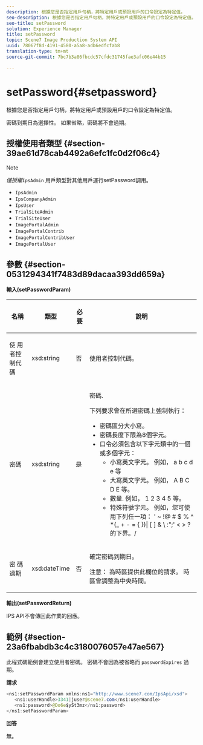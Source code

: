 ```yaml
---
description: 根據您是否指定用戶句柄，將特定用戶或預設用戶的口令設定為特定值。
seo-description: 根據您是否指定用戶句柄，將特定用戶或預設用戶的口令設定為特定值。
seo-title: setPassword
solution: Experience Manager
title: setPassword
topic: Scene7 Image Production System API
uuid: 78067f8d-4191-4580-a5a8-adb6edfcfab8
translation-type: tm+mt
source-git-commit: 7bc7b3a86fbcdc57cfdc31745fae3afc06e44b15

---
```



# setPassword{#setpassword}

根據您是否指定用戶句柄，將特定用戶或預設用戶的口令設定為特定值。

密碼到期日為選擇性。 如果省略，密碼將不會過期。

## 授權使用者類型 {#section-39ae61d78cab4492a6efc1fc0d2f06c4}

>[!NOTE]
>
>*僅授權*`IpsAdmin` 用戶類型對其他用戶運行setPassword調用。

* `IpsAdmin`
* `IpsCompanyAdmin`
* `IpsUser`
* `TrialSiteAdmin`
* `TrialSiteUser`
* `ImagePortalAdmin`
* `ImagePortalContrib`
* `ImagePortalContribUser`
* `ImagePortalUser`

## 參數 {#section-0531294341f7483d89dacaa393dd659a}

**輸入(setPasswordParam)**

<table id="table_BF54512811344E0B979C5070354E8048"> 
 <thead> 
  <tr> 
   <th colname="col1" class="entry"> <p>名稱 </p> </th> 
   <th colname="col2" class="entry"> <p>類型 </p> </th> 
   <th colname="col3" class="entry"> <p>必要 </p> </th> 
   <th colname="col4" class="entry"> <p>說明 </p> </th> 
  </tr> 
 </thead>
 <tbody> 
  <tr> 
   <td colname="col1"> <p> <span class="codeph"> 使 <span class="varname"> 用者控制代碼 </span></span> </p> </td> 
   <td colname="col2"> <p> <span class="codeph"> xsd:string </span> </p> </td> 
   <td colname="col3"> <p>否 </p> </td> 
   <td colname="col4"> <p>使用者控制代碼。 </p> </td> 
  </tr> 
  <tr> 
   <td colname="col1"> <p> <span class="codeph"> <span class="varname"> 密碼 </span></span> </p> </td> 
   <td colname="col2"> <p> <span class="codeph"> xsd:string </span> </p> </td> 
   <td colname="col3"> <p>是 </p> </td> 
   <td colname="col4"> <p>密碼. </p> <p>下列要求會在所選密碼上強制執行： </p> <p> 
     <ul id="ul_E5BE3621127C476788412174584075B3"> 
      <li id="li_0132852AFD774659A0224C450F19418C">密碼區分大小寫。 </li> 
      <li id="li_71224B3A89C8461AB689BAD383EC8CEA">密碼長度下限為8個字元。 </li> 
      <li id="li_C21B6843EA734D1ABE0580185F775408">口令必須包含以下字元類中的一個或多個字元： 
       <ul id="ul_D5D3911AD6214035BBD2AB8350A459C7"> 
        <li id="li_6E3F084100104F2CBCF130EF8852C7B7">小寫英文字元。 例如， <span class="codeph"> a b c d e </span> 等 </li> 
        <li id="li_1FDED8D7348842BC857320D797D41217">大寫英文字元。 例如， <span class="codeph"> A B C D E </span> 等。 </li> 
        <li id="li_C3C4D5412AA749F3B78F37B2B696CF80">數量. 例如， <span class="codeph"> 1 2 3 4 5 </span> 等。 </li> 
        <li id="li_2730798F26E74B878BEDE510CD06D8DD">特殊符號字元。 例如，您可使用下列任一項： <span class="codeph"> ' ~ !@ # $ % ^ *(_ + - = { })| [ ] &amp; \ :";' &lt; &gt; ?的下界。/ </span> </li> 
       </ul> </li> 
     </ul> </p> </td> 
  </tr> 
  <tr> 
   <td colname="col1"> <p> <span class="codeph"> 密 <span class="varname"> 碼過期 </span></span> </p> </td> 
   <td colname="col2"> <p> <span class="codeph"> xsd:dateTime </span> </p> </td> 
   <td colname="col3"> <p>否 </p> </td> 
   <td colname="col4"> <p>確定密碼到期日。 <p>注意： 為時區提供此欄位的請求。 時區會調整為中央時間。 </p> </p> </td> 
  </tr> 
 </tbody> 
</table>

**輸出(setPasswordReturn)**

IPS API不會傳回此作業的回應。

## 範例 {#section-23a6fbabdb3c4c3180076057e47ae567}

此程式碼範例會建立使用者密碼。 密碼不會因為被省略而 `passwordExpires` 過期。

**請求**

```java
<ns1:setPasswordParam xmlns:ns1="http://www.scene7.com/IpsApi/xsd">  
   <ns1:userHandle>3341|juser@scene7.com</ns1:userHandle> 
   <ns1:password>@Do6e$ySt3mz</ns1:password> 
</ns1:setPasswordParam>
```

**回答**

無。
